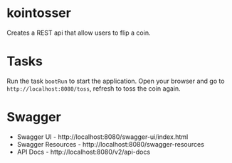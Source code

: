 # kointosser

Creates a REST api that allow users to flip a coin.

# Tasks

Run the task `bootRun` to start the application. Open your browser and go to `http://localhost:8080/toss`, refresh to toss the coin again.

# Swagger

- Swagger UI - http://localhost:8080/swagger-ui/index.html
- Swagger Resources - http://localhost:8080/swagger-resources
- API Docs - http://localhost:8080/v2/api-docs
